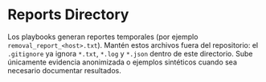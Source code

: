 # Reports Directory

Los playbooks generan reportes temporales (por ejemplo `removal_report_<host>.txt`).
Mantén estos archivos fuera del repositorio: el `.gitignore` ya ignora `*.txt`, `*.log` y `*.json` dentro de este directorio.
Sube únicamente evidencia anonimizada o ejemplos sintéticos cuando sea necesario documentar resultados.
